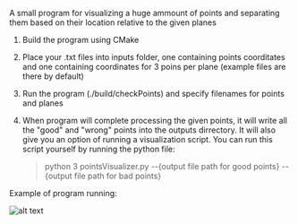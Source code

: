A small program for visualizing a huge ammount of points and separating them based on their location relative to the given planes

1. Build the program using CMake


2. Place your .txt files into inputs folder, one containing points coorditates and one containing coordinates for 3 poins per plane (example files are there by default)
 

3. Run the program (./build/checkPoints) and specify filenames for points and planes


4. When program will complete processing the given points, it will write all the "good" and "wrong" points into the outputs dirrectory. It will also give you an option of running a visualization script. You can run this script yourself by running the python file:
   
   >python 3 pointsVisualizer.py --{output file path for good points} --{output file path for bad points}


Example of program running:

![alt text](https://i.imgur.com/5VUNeCL.png)
